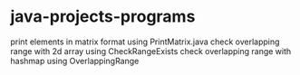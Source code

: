 # java-projects-programs
print elements in matrix format using PrintMatrix.java
check overlapping range with 2d array using CheckRangeExists
check overlapping range with hashmap using OverlappingRange
